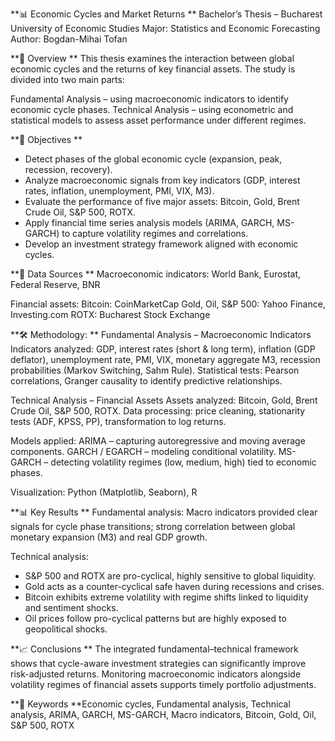 **📊 Economic Cycles and Market Returns
**
Bachelor’s Thesis – Bucharest University of Economic Studies
Major: Statistics and Economic Forecasting
Author: Bogdan-Mihai Tofan

**📌 Overview
**
This thesis examines the interaction between global economic cycles and the returns of key financial assets. The study is divided into two main parts:

Fundamental Analysis – using macroeconomic indicators to identify economic cycle phases.
Technical Analysis – using econometric and statistical models to assess asset performance under different regimes.



**🎯 Objectives
**
- Detect phases of the global economic cycle (expansion, peak, recession, recovery).
- Analyze macroeconomic signals from key indicators (GDP, interest rates, inflation, unemployment, PMI, VIX, M3).
- Evaluate the performance of five major assets: Bitcoin, Gold, Brent Crude Oil, S&P 500, ROTX.
- Apply financial time series analysis models (ARIMA, GARCH, MS-GARCH) to capture volatility regimes and correlations.
- Develop an investment strategy framework aligned with economic cycles.

**📂 Data Sources
**
Macroeconomic indicators:
World Bank, Eurostat, Federal Reserve, BNR

Financial assets:
Bitcoin: CoinMarketCap
Gold, Oil, S&P 500: Yahoo Finance, Investing.com
ROTX: Bucharest Stock Exchange

**🛠 Methodology:
**
Fundamental Analysis – Macroeconomic Indicators
Indicators analyzed: GDP, interest rates (short & long term), inflation (GDP deflator), unemployment rate, PMI, VIX, monetary aggregate M3, recession probabilities (Markov Switching, Sahm Rule).
Statistical tests: Pearson correlations, Granger causality to identify predictive relationships.

Technical Analysis – Financial Assets
Assets analyzed: Bitcoin, Gold, Brent Crude Oil, S&P 500, ROTX.
Data processing: price cleaning, stationarity tests (ADF, KPSS, PP), transformation to log returns.

Models applied:
ARIMA – capturing autoregressive and moving average components.
GARCH / EGARCH – modeling conditional volatility.
MS-GARCH – detecting volatility regimes (low, medium, high) tied to economic phases.

Visualization: Python (Matplotlib, Seaborn), R

**📊 Key Results
**
Fundamental analysis: Macro indicators provided clear signals for cycle phase transitions; strong correlation between global monetary expansion (M3) and real GDP growth.

Technical analysis:
- S&P 500 and ROTX are pro-cyclical, highly sensitive to global liquidity.
- Gold acts as a counter-cyclical safe haven during recessions and crises.
- Bitcoin exhibits extreme volatility with regime shifts linked to liquidity and sentiment shocks.
- Oil prices follow pro-cyclical patterns but are highly exposed to geopolitical shocks.

**📈 Conclusions
**
The integrated fundamental–technical framework shows that cycle-aware investment strategies can significantly improve risk-adjusted returns. Monitoring macroeconomic indicators alongside volatility regimes of financial assets supports timely portfolio adjustments.

**📜 Keywords
**Economic cycles, Fundamental analysis, Technical analysis, ARIMA, GARCH, MS-GARCH, Macro indicators, Bitcoin, Gold, Oil, S&P 500, ROTX
